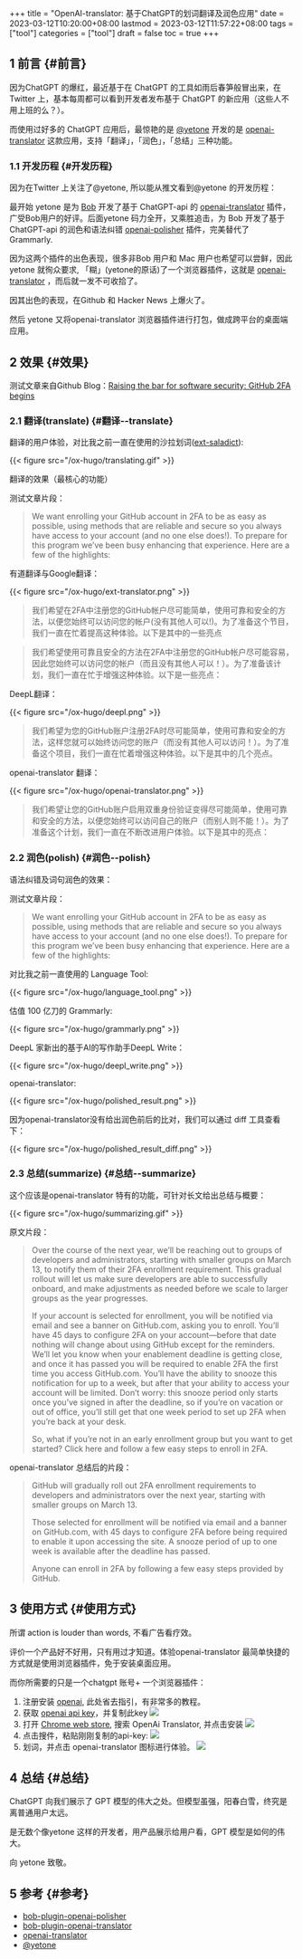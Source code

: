 +++
title = "OpenAI-translator: 基于ChatGPT的划词翻译及润色应用"
date = 2023-03-12T10:20:00+08:00
lastmod = 2023-03-12T11:57:22+08:00
tags = ["tool"]
categories = ["tool"]
draft = false
toc = true
+++

## <span class="section-num">1</span> 前言 {#前言}

因为ChatGPT 的爆红，最近基于在 ChatGPT 的工具如雨后春笋般冒出来，在 Twitter 上，基本每周都可以看到开发者发布基于 ChatGPT  的新应用（这些人不用上班的么？）。

而使用过好多的 ChatGPT 应用后，最惊艳的是 [@yetone](https://github.com/yetone) 开发的是 [openai-translator](https://github.com/yetone/openai-translator) 这款应用，支持「翻译」，「润色」，「总结」三种功能。


### <span class="section-num">1.1</span> 开发历程 {#开发历程}

因为在Twitter 上关注了@yetone, 所以能从推文看到@yetone 的开发历程：

最开始 yetone 是为 [Bob](https://bobtranslate.com/guide/#%E5%AE%89%E8%A3%85) 开发了基于 ChatGPT-api 的 [openai-translator](https://github.com/yetone/bob-plugin-openai-translator) 插件，广受Bob用户的好评。后面yetone 码力全开，又乘胜追击，为 Bob 开发了基于ChatGPT-api 的润色和语法纠错 [openai-polisher](https://github.com/yetone/bob-plugin-openai-polisher) 插件，完美替代了 Grammarly.

因为这两个插件的出色表现，很多非Bob 用户和 Mac 用户也希望可以尝鲜，因此 yetone 就徇众要求, 「糊」(yetone的原话)了一个浏览器插件，这就是 [openai-translator](https://github.com/yetone/openai-translator) ，而后就一发不可收拾了。

因其出色的表现，在Github 和 Hacker News 上爆火了。

然后 yetone 又将openai-translator 浏览器插件进行打包，做成跨平台的桌面端应用。


## <span class="section-num">2</span> 效果 {#效果}

测试文章来自Github Blog：[Raising the bar for software security: GitHub 2FA begins](https://github.blog/2023-03-09-raising-the-bar-for-software-security-github-2fa-begins-march-13/)


### <span class="section-num">2.1</span> 翻译(translate) {#翻译--translate}

翻译的用户体验，对比我之前一直在使用的沙拉划词([ext-saladict](https://github.com/crimx/ext-saladict)):

{{< figure src="/ox-hugo/translating.gif" >}}

翻译的效果（最核心的功能）

测试文章片段：

> We want enrolling your GitHub account in 2FA to be as easy as possible, using methods that are reliable and secure so you always have access to your account (and no one else does!). To prepare for this program we’ve been busy enhancing that experience. Here are a few of the highlights:

有道翻译与Google翻译：

{{< figure src="/ox-hugo/ext-translator.png" >}}

> 我们希望在2FA中注册您的GitHub帐户尽可能简单，使用可靠和安全的方法，以便您始终可以访问您的帐户(没有其他人可以!)。为了准备这个节目，我们一直在忙着提高这种体验。以下是其中的一些亮点

<!--quoteend-->

> 我们希望使用可靠且安全的方法在2FA中注册您的GitHub帐户尽可能容易，因此您始终可以访问您的帐户（而且没有其他人可以！）。为了准备该计划，我们一直在忙于增强这种体验。以下是一些亮点：

DeepL翻译：

{{< figure src="/ox-hugo/deepl.png" >}}

> 我们希望为您的GitHub账户注册2FA时尽可能简单，使用可靠和安全的方法，这样您就可以始终访问您的账户（而没有其他人可以访问！）。为了准备这个项目，我们一直在忙着增强这种体验。以下是其中的几个亮点。

openai-translator 翻译：

{{< figure src="/ox-hugo/openai-translator.png" >}}

> 我们希望让您的GitHub账户启用双重身份验证变得尽可能简单，使用可靠和安全的方法，以便您始终可以访问自己的账户（而别人则不能！）。为了准备这个计划，我们一直在不断改进用户体验。以下是其中的亮点：


### <span class="section-num">2.2</span> 润色(polish) {#润色--polish}

语法纠错及词句润色的效果：

测试文章片段：

> We want enrolling your GitHub account in 2FA to be as easy as possible, using methods that are reliable and secure so you always have access to your account (and no one else does!). To prepare for this program we’ve been busy enhancing that experience. Here are a few of the highlights:

对比我之前一直使用的 Language Tool:

{{< figure src="/ox-hugo/language_tool.png" >}}

估值 100 亿刀的 Grammarly:

{{< figure src="/ox-hugo/grammarly.png" >}}

DeepL 家新出的基于AI的写作助手DeepL Write：

{{< figure src="/ox-hugo/deepl_write.png" >}}

openai-translator:

{{< figure src="/ox-hugo/polished_result.png" >}}

因为openai-translator没有给出润色前后的比对，我们可以通过 diff 工具查看下：

{{< figure src="/ox-hugo/polished_result_diff.png" >}}


### <span class="section-num">2.3</span> 总结(summarize) {#总结--summarize}

这个应该是openai-translator 特有的功能，可针对长文给出总结与概要：

{{< figure src="/ox-hugo/summarizing.gif" >}}

原文片段：

> Over the course of the next year, we’ll be reaching out to groups of developers and administrators, starting with smaller groups on March 13, to notify them of their 2FA enrollment requirement. This gradual rollout will let us make sure developers are able to successfully onboard, and make adjustments as needed before we scale to larger groups as the year progresses.
>
> If your account is selected for enrollment, you will be notified via email and see a banner on GitHub.com, asking you to enroll. You’ll have 45 days to configure 2FA on your account—before that date nothing will change about using GitHub except for the reminders. We’ll let you know when your enablement deadline is getting close, and once it has passed you will be required to enable 2FA the first time you access GitHub.com. You’ll have the ability to snooze this notification for up to a week, but after that your ability to access your account will be limited. Don’t worry: this snooze period only starts once you’ve signed in after the deadline, so if you’re on vacation or out of office, you’ll still get that one week period to set up 2FA when you’re back at your desk.
>
> So, what if you’re not in an early enrollment group but you want to get started? Click here and follow a few easy steps to enroll in 2FA.

openai-translator 总结后的片段：

> GitHub will gradually roll out 2FA enrollment requirements to developers and administrators over the next year, starting with smaller groups on March 13.
>
> Those selected for enrollment will be notified via email and a banner on GitHub.com, with 45 days to configure 2FA before being required to enable it upon accessing the site. A snooze period of up to one week is available after the deadline has passed.
>
> Anyone can enroll in 2FA by following a few easy steps provided by GitHub.


## <span class="section-num">3</span> 使用方式 {#使用方式}

所谓 action is louder than words, 不看广告看疗效。

评价一个产品好不好用，只有用过才知道。体验openai-translator 最简单快捷的方式就是使用浏览器插件，免于安装桌面应用。

而你所需要的只是一个chatgpt 账号+ 一个浏览器插件：

1.  注册安装 [openai](https://platform.openai.com/), 此处省去指引，有非常多的教程。
2.  获取 [openai api key](https://platform.openai.com/account/api-keys)，并复制此key
    ![](/ox-hugo/api-key.png)
3.  打开 [Chrome web store](https://chrome.google.com/webstore/detail/openai-translator/ogjibjphoadhljaoicdnjnmgokohngcc), 搜索 OpenAi Translator, 并点击安装
    ![](/ox-hugo/chrome_web_store.png)
4.  点击搜件，粘贴刚刚复制的api-key:
    ![](/ox-hugo/input_key.png)
5.  划词，并点击 openai-translator 图标进行体验。
    ![](/ox-hugo/taste_it.gif)


## <span class="section-num">4</span> 总结 {#总结}

ChatGPT 向我们展示了 GPT 模型的伟大之处。但模型虽强，阳春白雪，终究是离普通用户太远。

是无数个像yetone 这样的开发者，用产品展示给用户看，GPT 模型是如何的伟大。

向 yetone 致敬。


## <span class="section-num">5</span> 参考 {#参考}

-   [bob-plugin-openai-polisher](https://github.com/yetone/bob-plugin-openai-polisher)
-   [bob-plugin-openai-translator](https://github.com/yetone/bob-plugin-openai-translator)
-   [openai-translator](https://github.com/yetone/openai-translator)
-   [@yetone](https://twitter.com/yetone)
